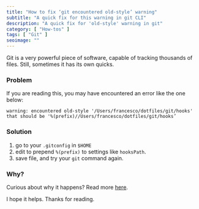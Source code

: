 ```yaml
---
title: "How to fix ‘git encountered old-style’ warning"
subtitle: "A quick fix for this warning in git CLI"
description: "A quick fix for 'old-style' warning in git"
category: [ "How-tos" ]
tags: [ "Git" ]
seoimage: ""
---
```


Git is a very powerful piece of software, capable of tracking thousands of files. Still, sometimes it has its own quicks.

### Problem

If you are reading this, you may have encountered an error like the one below:

```text
warning: encountered old-style '/Users/francesco/dotfiles/git/hooks'
that should be '%(prefix)//Users/francesco/dotfiles/git/hooks’
```

### Solution

1. go to your `.gitconfig` in `$HOME`
2. edit to prepend `%(prefix)` to settings like `hooksPath`.
3. save file, and try your `git` command again.

### Why?

Curious about why it happens? Read more [here](https://git-scm.com/docs/git-config#Documentation/git-config.txt-pathname).

I hope it helps. Thanks for reading.
